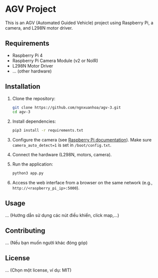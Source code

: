 # AGV Project

This is an AGV (Automated Guided Vehicle) project using Raspberry Pi, a camera, and L298N motor driver.

## Requirements

*   Raspberry Pi 4
*   Raspberry Pi Camera Module (v2 or NoIR)
*   L298N Motor Driver
*   ... (other hardware)

## Installation

1.  Clone the repository:
    ```bash
    git clone https://github.com/ngnxuanhoa/agv-3.git
    cd agv-3
    ```

2.  Install dependencies:
    ```bash
    pip3 install -r requirements.txt
    ```
3.  Configure the camera (see [Raspberry Pi documentation](https://www.raspberrypi.com/documentation/computers/configuration.html)).  Make sure `camera_auto_detect=1` is set in `/boot/config.txt`.

4.  Connect the hardware (L298N, motors, camera).

5.  Run the application:
    ```bash
    python3 app.py
    ```

6.  Access the web interface from a browser on the same network (e.g., `http://<raspberry_pi_ip>:5000`).

## Usage
... (Hướng dẫn sử dụng các nút điều khiển, click map,...)

## Contributing
... (Nếu bạn muốn người khác đóng góp)

## License
... (Chọn một license, ví dụ: MIT)